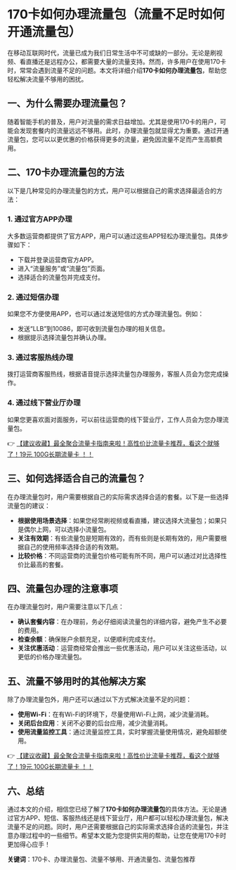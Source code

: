 # 170卡如何办理流量包（流量不足时如何开通流量包）

在移动互联网时代，流量已成为我们日常生活中不可或缺的一部分。无论是刷视频、看直播还是远程办公，都需要大量的流量支持。然而，许多用户在使用170卡时，常常会遇到流量不足的问题。本文将详细介绍**170卡如何办理流量包**，帮助您轻松解决流量不够用的困扰。

## 一、为什么需要办理流量包？

随着智能手机的普及，用户对流量的需求日益增加。尤其是使用170卡的用户，可能会发现套餐内的流量远远不够用。此时，办理流量包就显得尤为重要。通过开通流量包，您可以以更优惠的价格获得更多的流量，避免因流量不足而产生高额费用。

## 二、170卡办理流量包的方法

以下是几种常见的办理流量包的方式，用户可以根据自己的需求选择最适合的方法：

### 1. 通过官方APP办理
大多数运营商都提供了官方APP，用户可以通过这些APP轻松办理流量包。具体步骤如下：
- 下载并登录运营商官方APP。
- 进入“流量服务”或“流量包”页面。
- 选择适合的流量包并完成支付。

### 2. 通过短信办理
如果您不方便使用APP，也可以通过发送短信的方式办理流量包。例如：
- 发送“LLB”到10086，即可收到流量包办理的相关信息。
- 根据提示选择流量包并确认办理。

### 3. 通过客服热线办理
拨打运营商客服热线，根据语音提示选择流量包办理服务，客服人员会为您完成操作。

### 4. 通过线下营业厅办理
如果您更喜欢面对面服务，可以前往运营商的线下营业厅，工作人员会为您办理流量包。

👉 [【建议收藏】最全聚合流量卡指南来啦！高性价比流量卡推荐，看这个就够了！19元 100G长期流量卡 ！！](https://bit.ly/Liuliangka)

## 三、如何选择适合自己的流量包？

在办理流量包时，用户需要根据自己的实际需求选择合适的套餐。以下是一些选择流量包的建议：
- **根据使用场景选择**：如果您经常刷视频或看直播，建议选择大流量包；如果只是偶尔上网，可以选择小流量包。
- **关注有效期**：有些流量包是短期有效的，而有些则是长期有效的，用户需要根据自己的使用频率选择合适的有效期。
- **比较价格**：不同运营商的流量包价格可能有所不同，用户可以通过对比选择性价比最高的套餐。

## 四、流量包办理的注意事项

在办理流量包时，用户需要注意以下几点：
- **确认套餐内容**：在办理前，务必仔细阅读流量包的详细内容，避免产生不必要的费用。
- **检查余额**：确保账户余额充足，以便顺利完成支付。
- **关注优惠活动**：运营商经常会推出一些优惠活动，用户可以关注这些活动，以更低的价格办理流量包。

## 五、流量不够用时的其他解决方案

除了办理流量包外，用户还可以通过以下方式解决流量不足的问题：
- **使用Wi-Fi**：在有Wi-Fi的环境下，尽量使用Wi-Fi上网，减少流量消耗。
- **关闭后台应用**：关闭不必要的后台应用，减少流量消耗。
- **使用流量监控工具**：通过流量监控工具，实时掌握流量使用情况，避免超额使用。

👉 [【建议收藏】最全聚合流量卡指南来啦！高性价比流量卡推荐，看这个就够了！19元 100G长期流量卡 ！！](https://bit.ly/Liuliangka)

## 六、总结

通过本文的介绍，相信您已经了解了**170卡如何办理流量包**的具体方法。无论是通过官方APP、短信、客服热线还是线下营业厅，用户都可以轻松办理流量包，解决流量不足的问题。同时，用户还需要根据自己的实际需求选择合适的流量包，并注意办理过程中的一些细节。希望本文能为您提供实用的帮助，让您在使用170卡时更加得心应手！

**关键词**：170卡、办理流量包、流量不够用、开通流量包、流量包推荐